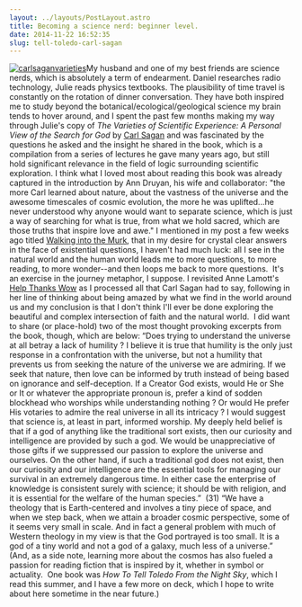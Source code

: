 ```yaml
---
layout: ../layouts/PostLayout.astro
title: Becoming a science nerd: beginner level. 
date: 2014-11-22 16:52:35
slug: tell-toledo-carl-sagan
---
```


[![carlsaganvarieties](http://akindoflibrary.com/wp-content/uploads/2014/11/carlsaganvarieties-183x300.jpg)](http://akindoflibrary.com/wp-content/uploads/2014/11/carlsaganvarieties.jpg)My husband and one of my best friends are science nerds, which is absolutely a term of endearment. Daniel researches radio technology, Julie reads physics textbooks. The plausibility of time travel is constantly on the rotation of dinner conversation. They have both inspired me to study beyond the botanical/ecological/geological science my brain tends to hover around, and I spent the past few months making my way through Julie's copy of _The Varieties of Scientific Experience: A Personal View of the Search for God_ by [Carl Sagan](http://www.carlsagan.com/) and was fascinated by the questions he asked and the insight he shared in the book, which is a compilation from a series of lectures he gave many years ago, but still hold significant relevance in the field of logic surrounding scientific exploration. I think what I loved most about reading this book was already captured in the introduction by Ann Druyan, his wife and collaborator: "the more Carl learned about nature, about the vastness of the universe and the awesome timescales of cosmic evolution, the more he was uplifted...he never understood why anyone would want to separate science, which is just a way of searching for what is true, from what we hold sacred, which are those truths that inspire love and awe." I mentioned in my post a few weeks ago titled [Walking into the Murk](http://akindoflibrary.com/night-film/), that in my desire for crystal clear answers in the face of existential questions, I haven't had much luck: all I see in the natural world and the human world leads me to more questions, to more reading, to more wonder--and then loops me back to more questions.  It's an exercise in the journey metaphor, I suppose. I revisited Anne Lamott's [Help Thanks Wow](http://akindoflibrary.com/help-thanks-wow/) as I processed all that Carl Sagan had to say, following in her line of thinking about being amazed by what we find in the world around us and my conclusion is that I don't think I'll ever be done exploring the beautiful and complex intersection of faith and the natural world.  I did want to share (or place-hold) two of the most thought provoking excerpts from the book, though, which are below: “Does trying to understand the universe at all betray a lack of humility ? I believe it is true that humility is the only just response in a confrontation with the universe, but not a humility that prevents us from seeking the nature of the universe we are admiring. If we seek that nature, then love can be informed by truth instead of being based on ignorance and self-deception. If a Creator God exists, would He or She or It or whatever the appropriate pronoun is, prefer a kind of sodden blockhead who worships while understanding nothing ? Or would He prefer His votaries to admire the real universe in all its intricacy ? I would suggest that science is, at least in part, informed worship. My deeply held belief is that if a god of anything like the traditional sort exists, then our curiosity and intelligence are provided by such a god. We would be unappreciative of those gifts if we suppressed our passion to explore the universe and ourselves. On the other hand, if such a traditional god does not exist, then our curiosity and our intelligence are the essential tools for managing our survival in an extremely dangerous time. In either case the enterprise of knowledge is consistent surely with science; it should be with religion, and it is essential for the welfare of the human species.”  (31) “We have a theology that is Earth-centered and involves a tiny piece of space, and when we step back, when we attain a broader cosmic perspective, some of it seems very small in scale. And in fact a general problem with much of Western theology in my view is that the God portrayed is too small. It is a god of a tiny world and not a god of a galaxy, much less of a universe.” (And, as a side note, learning more about the cosmos has also fueled a passion for reading fiction that is inspired by it, whether in symbol or actuality.  One book was _How To Tell Toledo From the Night Sky_, which I read this summer, and I have a few more on deck, which I hope to write about here sometime in the near future.)